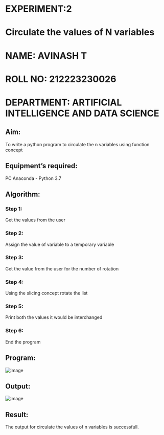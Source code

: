 # EXPERIMENT:2
# Circulate the values of N variables
# NAME: AVINASH T
# ROLL NO: 212223230026
# DEPARTMENT: ARTIFICIAL INTELLIGENCE AND DATA SCIENCE
## Aim:
To write a python program to circulate the n variables using function concept
## Equipment’s required:
PC
Anaconda - Python 3.7
## Algorithm: 
### Step 1: 
Get the values from the user
### Step 2: 
Assign the value of variable to a temporary variable
### Step 3: 
Get the value from the user for the number of rotation
### Step 4: 
Using the slicing concept rotate the list
### Step 5: 
Print both the values it would be interchanged
### Step 6: 
End the program

## Program:
![image](https://github.com/AVINASH05T/Circulate-the-values-of-N-variables/assets/151514286/da5b3b03-7fd5-46f3-b1fd-206ecf02d1c7)

## Output:
![image](https://github.com/AVINASH05T/Circulate-the-values-of-N-variables/assets/151514286/54bcfcb7-3ff5-4efe-a471-61ad4242dc07)

## Result:
The output for circulate the values of n variables is successfull.
